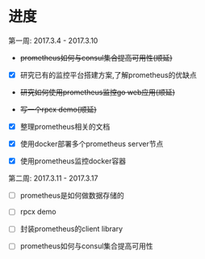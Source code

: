 # 进度

第一周: 2017.3.4 - 2017.3.10

- ~~prometheus如何与consul集合提高可用性(顺延)~~

- [x] 研究已有的监控平台搭建方案,了解prometheus的优缺点

- ~~研究如何使用prometheus监控go web应用(顺延)~~

- ~~写一个rpcx demo(顺延)~~

- [x] 整理prometheus相关的文档

- [x] 使用docker部署多个prometheus server节点

- [x] 使用prometheus监控docker容器


第二周: 2017.3.11 - 2017.3.17

- [ ] prometheus是如何做数据存储的

- [ ] rpcx demo

- [ ] 封装prometheus的client library

- [ ] prometheus如何与consul集合提高可用性
